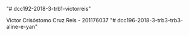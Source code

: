 "# dcc192-2018-3-trb1-victorreis"

Victor Crisóstomo Cruz Reis - 201176037
"# dcc196-2018-3-trb3-trb3-aline-e-yan" 

